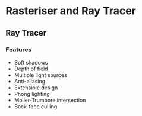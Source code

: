 # Rasteriser and Ray Tracer

## Ray Tracer
### Features
* Soft shadows
* Depth of field
* Multiple light sources
* Anti-aliasing
* Extensible design
* Phong lighting
* Moller-Trumbore intersection
* Back-face culling

